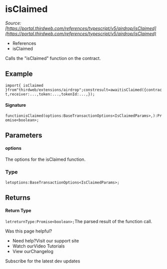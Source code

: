 # isClaimed

*Source: [https://portal.thirdweb.com/references/typescript/v5/airdrop/isClaimed](https://portal.thirdweb.com/references/typescript/v5/airdrop/isClaimed)*

* References
* isClaimed

Calls the "isClaimed" function on the contract.

## Example

`import{ isClaimed }from"thirdweb/extensions/airdrop";constresult=awaitisClaimed({contract,receiver:...,token:...,tokenId:...,});`
#### Signature

`functionisClaimed(options:BaseTransactionOptions<IsClaimedParams>,):Promise<boolean>;`
## Parameters

#### options

The options for the isClaimed function.

### Type

`letoptions:BaseTransactionOptions<IsClaimedParams>;`
## Returns

#### Return Type

`letreturnType:Promise<boolean>;`The parsed result of the function call.

Was this page helpful?

* Need help?Visit our support site
* Watch ourVideo Tutorials
* View ourChangelog

Subscribe for the latest dev updates

